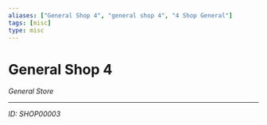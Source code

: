 ```yaml
---
aliases: ["General Shop 4", "general shop 4", "4 Shop General"]
tags: [misc]
type: misc
---
```


# General Shop 4

*General Store*

---
*ID: SHOP00003*